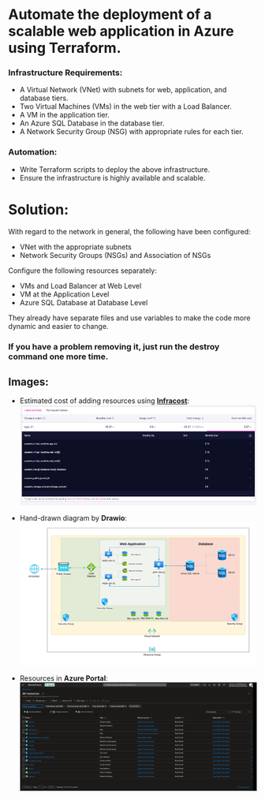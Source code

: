 # Automate the deployment of a scalable web application in Azure using Terraform. 

### Infrastructure Requirements:
- A Virtual Network (VNet) with subnets for web, application, and database tiers. 
- Two Virtual Machines (VMs) in the web tier with a Load Balancer. 
- A VM in the application tier. 
- An Azure SQL Database in the database tier. 
- A Network Security Group (NSG) with appropriate rules for each tier. 

### Automation: 
- Write Terraform scripts to deploy the above infrastructure. 
- Ensure the infrastructure is highly available and scalable.

# Solution:

With regard to the network in general, the following have been configured: 

- VNet with the appropriate subnets 
- Network Security Groups (NSGs) and Association of NSGs

Configure the following resources separately:

- VMs and Load Balancer at Web Level
- VM at the Application Level
- Azure SQL Database at Database Level

They already have separate files and use variables to make the code more dynamic and easier to change.


### If you have a problem removing it, just run the destroy command one more time.

## Images:

- Estimated cost of adding resources using **[Infracost](https://www.infracost.io/)**:
![](images/azure_infra_costs.png)

- Hand-drawn diagram by **Drawio**:
![](images/azure_infra_architecture.png)

- Resources in **Azure Portal**:
![](images/azure_infra_portal.png)